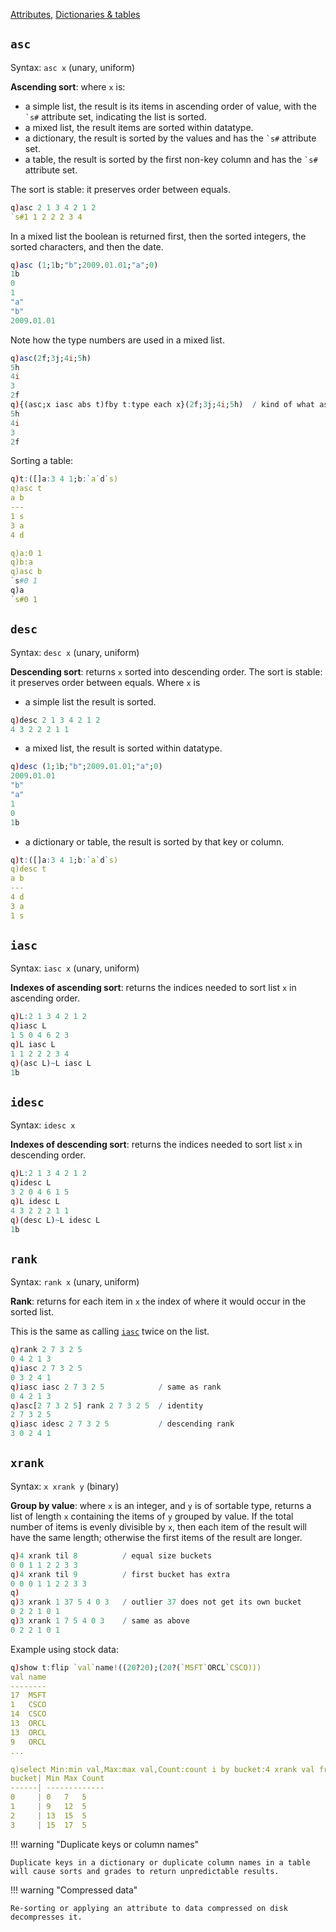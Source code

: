 <i class="fa fa-hand-o-right"></i> [Attributes](elements/#attributes), [Dictionaries & tables](dictsandtables)


## `asc`

Syntax: `asc x` (unary, uniform)

**Ascending sort**: where `x` is:

- a simple list, the result is its items in ascending order of value, with the `` `s# `` attribute set, indicating the list is sorted.
- a mixed list, the result items are sorted within datatype.
- a dictionary, the result is sorted by the values and has the `` `s# `` attribute set.
- a table, the result is sorted by the first non-key column and has the `` `s# `` attribute set.

The sort is stable: it preserves order between equals.
```q
q)asc 2 1 3 4 2 1 2
`s#1 1 2 2 2 3 4
```
In a mixed list the boolean is returned first, then the sorted integers, the sorted characters, and then the date.
```q
q)asc (1;1b;"b";2009.01.01;"a";0)
1b
0
1
"a"
"b"
2009.01.01
```
Note how the type numbers are used in a mixed list.
```q
q)asc(2f;3j;4i;5h)
5h
4i
3
2f
q){(asc;x iasc abs t)fby t:type each x}(2f;3j;4i;5h)  / kind of what asc does
5h
4i
3
2f
```
Sorting a table:
```q
q)t:([]a:3 4 1;b:`a`d`s)
q)asc t
a b
---
1 s
3 a
4 d

q)a:0 1
q)b:a
q)asc b
`s#0 1
q)a
`s#0 1
```


## `desc`

Syntax: `desc x` (unary, uniform)

**Descending sort**: returns `x` sorted into descending order. The sort is stable: it preserves order between equals. Where `x` is

-   a simple list the result is sorted.
```q
q)desc 2 1 3 4 2 1 2
4 3 2 2 2 1 1
```
-   a mixed list, the result is sorted within datatype.
```q
q)desc (1;1b;"b";2009.01.01;"a";0)
2009.01.01
"b"
"a"
1
0
1b
```
-   a dictionary or table, the result is sorted by that key or column.
```q
q)t:([]a:3 4 1;b:`a`d`s)
q)desc t
a b
---
4 d
3 a
1 s
```


## `iasc`

Syntax: `iasc x` (unary, uniform)

**Indexes of ascending sort**: returns the indices needed to sort list `x` in ascending order. 
```q
q)L:2 1 3 4 2 1 2
q)iasc L
1 5 0 4 6 2 3
q)L iasc L
1 1 2 2 2 3 4
q)(asc L)~L iasc L
1b
```



## `idesc`

Syntax: `idesc x`

**Indexes of descending sort**: returns the indices needed to sort list `x` in descending order. 
```q
q)L:2 1 3 4 2 1 2
q)idesc L
3 2 0 4 6 1 5
q)L idesc L
4 3 2 2 2 1 1
q)(desc L)~L idesc L
1b
```


## `rank`

Syntax: `rank x` (unary, uniform)

**Rank**: returns for each item in `x` the index of where it would occur in the sorted list. 

This is the same as calling [`iasc`](#iasc) twice on the list.
```q
q)rank 2 7 3 2 5
0 4 2 1 3
q)iasc 2 7 3 2 5
0 3 2 4 1
q)iasc iasc 2 7 3 2 5            / same as rank
0 4 2 1 3
q)asc[2 7 3 2 5] rank 2 7 3 2 5  / identity
2 7 3 2 5
q)iasc idesc 2 7 3 2 5           / descending rank
3 0 2 4 1
```


## `xrank`

Syntax: `x xrank y` (binary)

**Group by value**: where `x` is an integer, and `y` is of sortable type, returns a list of length `x` containing the items of `y` grouped by value. If the total number of items is evenly divisible by `x`, then each item of the result will have the same length; otherwise the first items of the result are longer.
```q
q)4 xrank til 8          / equal size buckets
0 0 1 1 2 2 3 3
q)4 xrank til 9          / first bucket has extra
0 0 0 1 1 2 2 3 3
q)
q)3 xrank 1 37 5 4 0 3   / outlier 37 does not get its own bucket
0 2 2 1 0 1
q)3 xrank 1 7 5 4 0 3    / same as above
0 2 2 1 0 1
```
Example using stock data:
```q
q)show t:flip `val`name!((20?20);(20?(`MSFT`ORCL`CSCO)))
val name
--------
17  MSFT
1   CSCO
14  CSCO
13  ORCL
13  ORCL
9   ORCL
...

q)select Min:min val,Max:max val,Count:count i by bucket:4 xrank val from t
bucket| Min Max Count
------| -------------
0     | 0   7   5
1     | 9   12  5
2     | 13  15  5
3     | 15  17  5
```


!!! warning "Duplicate keys or column names"

    Duplicate keys in a dictionary or duplicate column names in a table will cause sorts and grades to return unpredictable results.


!!! warning "Compressed data"

    Re-sorting or applying an attribute to data compressed on disk decompresses it. 

